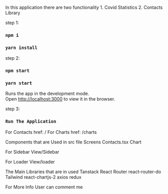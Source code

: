In this application there are two functionality 1. Covid Statistics 2. Contacts Library

step 1: 
### `npm i`
### `yarn install`

step 2:
### `npm start`
### `yarn start`
Runs the app in the development mode.\
Open [http://localhost:3000](http://localhost:3000) to view it in the browser.

step 3:
### `Run The Application`

For Contacts href: /
For Charts  href: /charts

Components that are Used in src file
Screens
Contacts.tsx
Chart

For Sidebar
View/Sidebar

For Loader
View/loader

The Main Libraries that are in used
Tanstack
React Router react-router-do
Tailwind
react-chartjs-2
axios
redux


For More Info User can comment me


